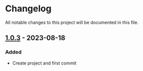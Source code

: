 ﻿# Changelog
All notable changes to this project will be documented in this file.


## [1.0.3] - 2023-08-18
### Added
- Create project and first commit

[1.0.3]: https://github.com/iAJTin/iSMBIOS/releases/tag/v1.0.3
